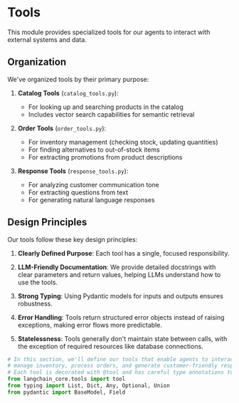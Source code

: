 # Tools

This module provides specialized tools for our agents to interact with external systems and data.

## Organization

We've organized tools by their primary purpose:

1. **Catalog Tools** (`catalog_tools.py`): 
   - For looking up and searching products in the catalog
   - Includes vector search capabilities for semantic retrieval

2. **Order Tools** (`order_tools.py`):
   - For inventory management (checking stock, updating quantities)
   - For finding alternatives to out-of-stock items
   - For extracting promotions from product descriptions

3. **Response Tools** (`response_tools.py`):
   - For analyzing customer communication tone
   - For extracting questions from text
   - For generating natural language responses

## Design Principles

Our tools follow these key design principles:

1. **Clearly Defined Purpose**: Each tool has a single, focused responsibility.

2. **LLM-Friendly Documentation**: We provide detailed docstrings with clear parameters and return values, helping LLMs understand how to use the tools.

3. **Strong Typing**: Using Pydantic models for inputs and outputs ensures robustness.

4. **Error Handling**: Tools return structured error objects instead of raising exceptions, making error flows more predictable.

5. **Statelessness**: Tools generally don't maintain state between calls, with the exception of required resources like database connections.

```python {cell}
# In this section, we'll define our tools that enable agents to interact with the product catalog, 
# manage inventory, process orders, and generate customer-friendly responses.
# Each tool is decorated with @tool and has careful type annotations to help LLMs use them correctly.
from langchain_core.tools import tool
from typing import List, Dict, Any, Optional, Union
from pydantic import BaseModel, Field 